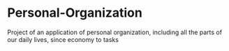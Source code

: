 # Personal-Organization
 Project of an application of personal organization, including all the parts of our daily lives, since economy to tasks
